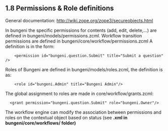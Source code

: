 ## 1.8 Permissions & Role definitions

General documentation:  http://wiki.zope.org/zope3/secureobjects.html

In bungeni the specific permissions for contents (add, edit, delete,...) are
defined in bungeni/models/permissions.zcml. Workflow transition permissions are
defined in bungeni/core/workflow/permissions.zcml
A definition is in the form:
```
    <permission id="bungeni.question.Submit" title="Submit a question" />
```
Roles of Bungeni are defined in bungeni/models/roles.zcml, the definition is as:
```
    <role id="bungeni.Admin" title="Bungeni Admin"/>
```
The global assignment to roles are made in core/workflow/grants.zcml:
```
  <grant permission="bungeni.question.Submit" role="bungeni.Owner"/>
```

The workflow engine can modify the association between permissions and roles on
the contextual object based on status (see **.xml in bungeni/core/workflows/ folder)**


